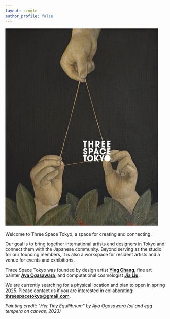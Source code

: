 ```yaml
---
layout: single
author_profile: false
---
```


![home](/assets/paintinglogo.jpg)

Welcome to Three Space Tokyo, a space for creating and connecting. 

Our goal is to bring together international artists and designers in Tokyo and connect them with the Japanese community. Beyond serving as the studio for our founding members, it is also a workspace for resident artists and a venue for events and exhibitions. 

Three Space Tokyo was founded by design artist [**Ying Chang**](https://www.yingchang.co.uk/), fine art painter [**Aya Ogasawara**](https://www.ayaogas.com/), and computational cosmologist [**Jia Liu**](https://liuxx479.github.io/). 

We are currently searching for a physical location and plan to open in spring 2025. Please contact us if you are interested in collaborating: **threespacetokyo@gmail.com**.

*Painting credit: "Her Tiny Equilibrium" by Aya Ogasawara (oil and egg tempera on canvas, 2023)*
